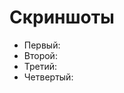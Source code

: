 <h1>Скриншоты</h1>
<ul>
    <li> Первый: <a href="https://prnt.sc/yT-htNL5Glfr"></a></li>
    <li> Второй: <a href="https://prnt.sc/nV_nG8TKkkWW"></a></li>
    <li> Третий: <a href="https://prnt.sc/Y7u3y-AISPPm"></a></li>
    <li> Четвертый: <a href="https://prnt.sc/uLvetJVduHil"></a></li>
</ul>